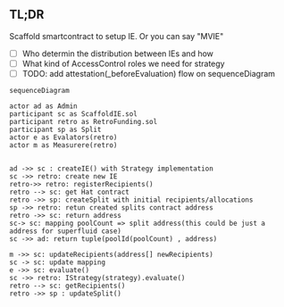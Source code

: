 ## TL;DR

Scaffold smartcontract to setup IE. Or you can say "MVIE"

<!-- ![scaffold](https://hackmd.io/_uploads/rya7Or5Dex.png) -->

- [ ] Who determin the distribution between IEs and how
- [ ] What kind of AccessControl roles we need for strategy
- [ ] TODO: add attestation(\_beforeEvaluation) flow on sequenceDiagram

```mermaid
sequenceDiagram

actor ad as Admin
participant sc as ScaffoldIE.sol
participant retro as RetroFunding.sol
participant sp as Split
actor e as Evalators(retro)
actor m as Measurere(retro)


ad ->> sc : createIE() with Strategy implementation
sc ->> retro: create new IE
retro->> retro: registerRecipients()
retro --> sc: get Hat contract
retro ->> sp: createSplit with initial recipients/allocations
sp ->> retro: retun created splits contract address
retro ->> sc: return address
sc-> sc: mapping poolCount => split address(this could be just a address for superfluid case)
sc ->> ad: return tuple(poolId(poolCount) , address)

m ->> sc: updateRecipients(address[] newRecipients)
sc -> sc: update mapping
e ->> sc: evaluate()
sc ->> retro: IStrategy(strategy).evaluate()
retro --> sc: getRecipients()
retro ->> sp : updateSplit()

```
